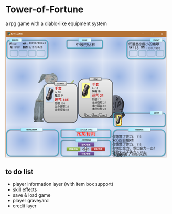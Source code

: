 # Tower-of-Fortune
a rpg game with a diablo-like equipment system

![screenshot](./pic/screenshot.png)

## to do list

- player information layer (with item box support)
- skill effects
- save & load game
- player graveyard
- credit layer
